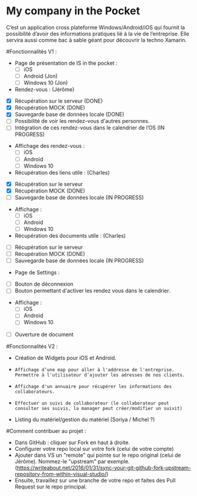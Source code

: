 # My company in the Pocket

C’est un application cross plateforme Windows/Android/iOS qui fournit la possibilité d’avoir des informations pratiques lié à la vie de l’entreprise. Elle servira aussi comme bac à sable géant pour découvrir la techno Xamarin. 

#Fonctionnalités V1  : 
*   Page de présentation de IS in the pocket :
    * [ ] iOS
    * [ ] Android (Jon)
    * [ ] Windows 10  (Jon)

*   Rendez-vous : (Jérôme)
  * [x]  Récupération sur le serveur (DONE)
  *	[x] Récupération MOCK (DONE)
  *	[x] Sauvegarde base de données locale (DONE)
  * [ ]	Possibilité de voir les rendez-vous d'autres personnes. 
  * [ ] Intégration de ces rendez-vous dans le calendrier de l’OS (IN PROGRESS)
  * Affichage des rendez-vous :
    * [ ] iOS
    * [ ] Android
    * [ ] Windows 10
    
*   Récupération des liens utile : (Charles)
  * [x] Récupération sur le serveur 
  * [x] Récupération MOCK (DONE)
  * [ ] Sauvegarde base de données locale (IN PROGRESS)
  * Affichage :
    * [ ] iOS
    * [ ] Android
    * [ ] Windows 10
    
*	Récupération des documents utile : (Charles)
 * [ ] Récupération sur le serveur 
 * [ ] Récupération MOCK (DONE)
 * [ ] Sauvegarde base de données locale (IN PROGRESS)
 
* 	Page de Settings : 
 * [ ] Bouton de déconnexion
 * [ ] Bouton permettant d'activer les rendez vous dans le calendrier.

 * Affichage :
    * [ ] iOS
    * [ ] Android
    * [ ] Windows 10
  * [ ] Ouverture de document

#Fonctionnalités V2  :
-   Création de Widgets pour iOS et Android.
-	  Affichage d’une map pour aller à l'addresse de l'entreprise. Permettre à l'utilisateur d’ajouter les adresses de nos clients.
-	  Affichage d'un annuaire pour récupérer les informations des collaborateurs. 
-	  Effectuer un suivi de collaborateur (le collaborateur peut consulter ses suivis, la manager peut créer/modifier un suivit)
- 	Listing du matériel/gestion du matériel (Soriya / Michel ?)


#Comment contribuer au projet :
- Dans GitHub : cliquer sur Fork en haut à droite.
- Configurer votre repo local sur votre fork (celui de votre compte)
- Ajouter dans VS un "remote" qui pointe sur le repo original (celui de Jérôme). Nommez-le "upstream" par exemple. (https://writeabout.net/2016/01/31/sync-your-git-github-fork-upstream-repository-from-within-visual-studio/)
- Ensuite, travaillez sur une branche de votre repo et faites des Pull Request sur le repo principal.

